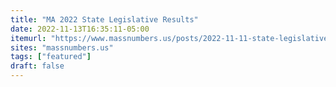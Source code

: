 ```yaml
---
title: "MA 2022 State Legislative Results"
date: 2022-11-13T16:35:11-05:00
itemurl: "https://www.massnumbers.us/posts/2022-11-11-state-legislative-results/"
sites: "massnumbers.us"
tags: ["featured"]
draft: false
---
```


